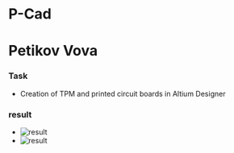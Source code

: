 # P-Cad
# Petikov Vova

### Task

* Creation of TPM and printed circuit boards in Altium Designer

### result

* ![result](scheme.png)
* ![result](scheme2.png)
